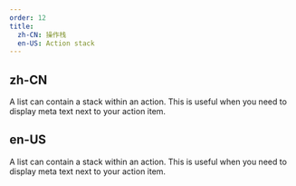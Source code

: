 ```yaml
---
order: 12
title:
  zh-CN: 操作栈
  en-US: Action stack
---
```


## zh-CN

A list can contain a stack within an action. This is useful when you need to display meta text next to your action item.

## en-US

A list can contain a stack within an action. This is useful when you need to display meta text next to your action item.
